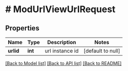 # # ModUrlViewUrlRequest

## Properties

Name | Type | Description | Notes
------------ | ------------- | ------------- | -------------
**urlid** | **int** | url instance id | [default to null]

[[Back to Model list]](../../README.md#models) [[Back to API list]](../../README.md#endpoints) [[Back to README]](../../README.md)
